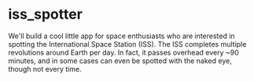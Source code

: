 # iss_spotter
We'll build a cool little app for space enthusiasts who are interested in spotting the International Space Station (ISS). The ISS completes multiple revolutions around Earth per day. In fact, it passes overhead every ~90 minutes, and in some cases can even be spotted with the naked eye, though not every time.
